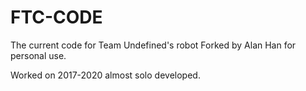 # FTC-CODE
The current code for Team Undefined's robot
Forked by Alan Han for personal use.

Worked on 2017-2020 almost solo developed.
